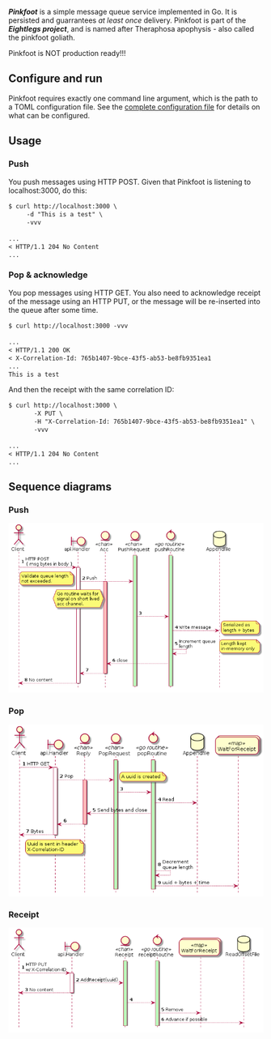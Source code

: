 
***Pinkfoot*** is a simple message queue service implemented in Go.
It is persisted and guarrantees _at least once_ delivery.
Pinkfoot is part of the ***Eightlegs project***, and is named after Theraphosa apophysis - also called the pinkfoot goliath.

Pinkfoot is NOT production ready!!!

## Configure and run

Pinkfoot requires exactly one command line argument, which is the path to a TOML configuration file. See the [complete configuration file](./config.toml) for details on what can be configured.

## Usage

### Push

You push messages using HTTP POST. Given that Pinkfoot is listening to localhost:3000, do this:

```
$ curl http://localhost:3000 \
     -d "This is a test" \
     -vvv

...
< HTTP/1.1 204 No Content
...
```

### Pop & acknowledge

You pop messages using HTTP GET. You also need to acknowledge receipt of the message using an HTTP PUT, or the message will be re-inserted into the queue after some time.

```
$ curl http://localhost:3000 -vvv

...
< HTTP/1.1 200 OK
< X-Correlation-Id: 765b1407-9bce-43f5-ab53-be8fb9351ea1
...
This is a test
```

And then the receipt with the same correlation ID:

```
$ curl http://localhost:3000 \
       -X PUT \
       -H "X-Correlation-Id: 765b1407-9bce-43f5-ab53-be8fb9351ea1" \
       -vvv

...
< HTTP/1.1 204 No Content
...
```

## Sequence diagrams

### Push

![Push sequence](../diagrams/pinkfoot/doc/push_sequence/push_sequence.png)

### Pop

![Pop sequence](../diagrams/pinkfoot/doc/pop_sequence/pop_sequence.png)

### Receipt

![Receipt sequence](../diagrams/pinkfoot/doc/receipt_sequence/receipt_sequence.png)